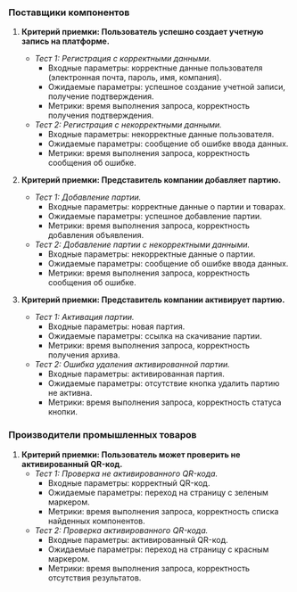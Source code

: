 ### Поставщики компонентов

1. **Критерий приемки: Пользователь успешно создает учетную запись на платформе.**
    - *Тест 1: Регистрация с корректными данными.*
        - Входные параметры: корректные данные пользователя (электронная почта, пароль, имя, компания).
        - Ожидаемые параметры: успешное создание учетной записи, получение подтверждения.
        - Метрики: время выполнения запроса, корректность получения подтверждения.
    - *Тест 2: Регистрация с некорректными данными.*
        - Входные параметры: некорректные данные пользователя.
        - Ожидаемые параметры: сообщение об ошибке ввода данных.
        - Метрики: время выполнения запроса, корректность сообщения об ошибке.

2. **Критерий приемки: Представитель компании добавляет партию.**
    - *Тест 1: Добавление партии.*
        - Входные параметры: корректные данные о партии и товарах.
        - Ожидаемые параметры: успешное добавление партии.
        - Метрики: время выполнения запроса, корректность добавления объявления.
    - *Тест 2: Добавление партии с некорректными данными.*
        - Входные параметры: некорректные данные о партии.
        - Ожидаемые параметры: сообщение об ошибке ввода данных.
        - Метрики: время выполнения запроса, корректность сообщения об ошибке.

3. **Критерий приемки: Представитель компании активирует партию.**
    - *Тест 1: Активация партии.*
        - Входные параметры: новая партия.
        - Ожидаемые параметры: ссылка на скачивание партии.
        - Метрики: время выполнения запроса, корректность получения архива.
    - *Тест 2: Ошибка удаления активированной партии.*
        - Входные параметры: активированная партия.
        - Ожидаемые параметры: отсутствие кнопка удалить партию не активна.
        - Метрики: время выполнения запроса, корректность статуса кнопки.

### Производители промышленных товаров

1. **Критерий приемки: Пользователь может проверить не активированный QR-код.**
    - *Тест 1: Проверка не активированного QR-кода.*
        - Входные параметры: корректный QR-код.
        - Ожидаемые параметры: переход на страницу с зеленым маркером.
        - Метрики: время выполнения запроса, корректность списка найденных компонентов.
    - *Тест 2: Проверка активированного QR-кода.*
        - Входные параметры: активированный QR-код.
        - Ожидаемые параметры: переход на страницу с красным маркером.
        - Метрики: время выполнения запроса, корректность отсутствия результатов.